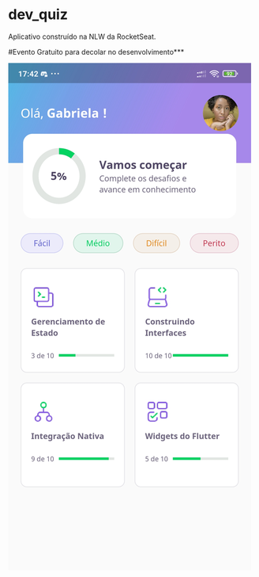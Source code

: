 # dev_quiz
 Aplicativo construído na NLW da RocketSeat.
 
 #Evento Gratuito para decolar no desenvolvimento***
 
 ![ImageAppp](https://github.com/CledilsonWisp/dev_quiz/blob/main/imageapp.jpg)
 

